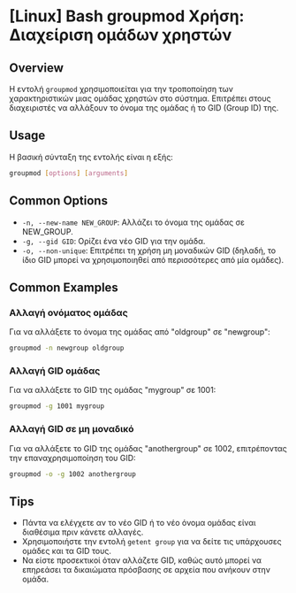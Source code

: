 # [Linux] Bash groupmod Χρήση: Διαχείριση ομάδων χρηστών

## Overview
Η εντολή `groupmod` χρησιμοποιείται για την τροποποίηση των χαρακτηριστικών μιας ομάδας χρηστών στο σύστημα. Επιτρέπει στους διαχειριστές να αλλάξουν το όνομα της ομάδας ή το GID (Group ID) της.

## Usage
Η βασική σύνταξη της εντολής είναι η εξής:

```bash
groupmod [options] [arguments]
```

## Common Options
- `-n, --new-name NEW_GROUP`: Αλλάζει το όνομα της ομάδας σε NEW_GROUP.
- `-g, --gid GID`: Ορίζει ένα νέο GID για την ομάδα.
- `-o, --non-unique`: Επιτρέπει τη χρήση μη μοναδικών GID (δηλαδή, το ίδιο GID μπορεί να χρησιμοποιηθεί από περισσότερες από μία ομάδες).

## Common Examples
### Αλλαγή ονόματος ομάδας
Για να αλλάξετε το όνομα της ομάδας από "oldgroup" σε "newgroup":

```bash
groupmod -n newgroup oldgroup
```

### Αλλαγή GID ομάδας
Για να αλλάξετε το GID της ομάδας "mygroup" σε 1001:

```bash
groupmod -g 1001 mygroup
```

### Αλλαγή GID σε μη μοναδικό
Για να αλλάξετε το GID της ομάδας "anothergroup" σε 1002, επιτρέποντας την επαναχρησιμοποίηση του GID:

```bash
groupmod -o -g 1002 anothergroup
```

## Tips
- Πάντα να ελέγχετε αν το νέο GID ή το νέο όνομα ομάδας είναι διαθέσιμα πριν κάνετε αλλαγές.
- Χρησιμοποιήστε την εντολή `getent group` για να δείτε τις υπάρχουσες ομάδες και τα GID τους.
- Να είστε προσεκτικοί όταν αλλάζετε GID, καθώς αυτό μπορεί να επηρεάσει τα δικαιώματα πρόσβασης σε αρχεία που ανήκουν στην ομάδα.